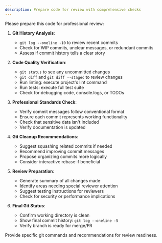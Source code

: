 ```yaml
---
description: Prepare code for review with comprehensive checks
---
```


Please prepare this code for professional review:

1. **Git History Analysis**:
   - `git log --oneline -10` to review recent commits
   - Check for WIP commits, unclear messages, or redundant commits
   - Assess if commit history tells a clear story

2. **Code Quality Verification**:
   - `git status` to see any uncommitted changes
   - `git diff` and `git diff --staged` to review changes
   - Run linting: execute project's lint command
   - Run tests: execute full test suite
   - Check for debugging code, console.logs, or TODOs

3. **Professional Standards Check**:
   - Verify commit messages follow conventional format
   - Ensure each commit represents working functionality
   - Check that sensitive data isn't included
   - Verify documentation is updated

4. **Git Cleanup Recommendations**:
   - Suggest squashing related commits if needed
   - Recommend improving commit messages
   - Propose organizing commits more logically
   - Consider interactive rebase if beneficial

5. **Review Preparation**:
   - Generate summary of all changes made
   - Identify areas needing special reviewer attention
   - Suggest testing instructions for reviewers
   - Check for security or performance implications

6. **Final Git Status**:
   - Confirm working directory is clean
   - Show final commit history: `git log --oneline -5`
   - Verify branch is ready for merge/PR

Provide specific git commands and recommendations for review readiness.
